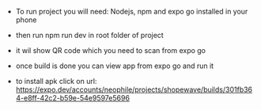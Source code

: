 - To run project you will need: Nodejs, npm and expo go installed in your phone
- then run npm run dev in root folder of project
- it wil show QR code which you need to scan from expo go
- once build is done you can view app from expo go and run it

- to install apk click on url:
    https://expo.dev/accounts/neophile/projects/shopewave/builds/301fb364-e8ff-42c2-b59e-54e9597e5696
  
